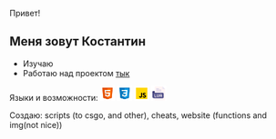 Привет!
## Меня зовут Костантин

- Изучаю 
- Работаю над проектом [тык][social]

Языки и возможности:
<img alling = "left" alt = "Visual Studio code" width = "26px" src = "https://github.com/ArtemKhairov/ArtemKhairov/blob/main/src/img/html.svg">
<img alling = "left" alt = "Visual Studio code" width = "26px" src = "https://github.com/ArtemKhairov/ArtemKhairov/blob/main/src/img/css.svg">
<img alling = "left" alt = "Visual Studio code" width = "26px" src = "https://github.com/ArtemKhairov/ArtemKhairov/blob/main/src/img/jsb.svg">
<img alling = "left" alt = "Visual Studio code" width = "26px" src = "img/icons8-lua-64.png">

Создаю: scripts (to csgo, and other), cheats, website (functions and img(not nice))


[social]:vk.com
